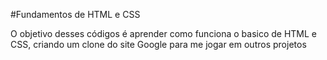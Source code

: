 #Fundamentos de HTML e CSS

O objetivo desses códigos é aprender como funciona o basico de HTML e CSS, criando um clone do site Google para me jogar em outros projetos 
